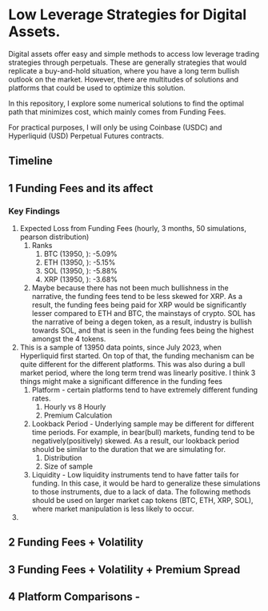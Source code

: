 # Low Leverage Strategies for Digital Assets.
Digital assets offer easy and simple methods to access low leverage trading strategies through perpetuals. These are generally strategies that would replicate a buy-and-hold situation, where you have a long term bullish outlook on the market. However, there are multitudes of solutions and platforms that could be used to optimize this solution.

In this repository, I explore some numerical solutions to find the optimal path that minimizes cost, which mainly comes from Funding Fees.

For practical purposes, I will only be using Coinbase (USDC) and Hyperliquid (USD) Perpetual Futures contracts.

## Timeline

## 1 Funding Fees and its affect
### Key Findings
1. Expected Loss from Funding Fees (hourly, 3 months, 50 simulations, pearson distribution)
   1. Ranks
      1. BTC (13950, ): -5.09%
      2. ETH (13950, ): -5.15%
      3. SOL (13950, ): -5.88%
      4. XRP (13950, ): -3.68%
   2. Maybe because there has not been much bullishness in the narrative, the funding fees tend to be less skewed for XRP. As a result, the funding fees being paid for XRP would be significantly lesser compared to ETH and BTC, the mainstays of crypto. SOL has the narrative of being a degen token, as a result, industry is bullish towards SOL, and that is seen in the funding fees being the highest amongst the 4 tokens. 
2. This is a sample of 13950 data points, since July 2023, when Hyperliquid first started. On top of that, the funding mechanism can be quite different for the different platforms. This was also during a bull market period, where the long term trend was linearly positive. I think 3 things might make a significant difference in the funding fees
   1. Platform - certain platforms tend to have extremely different funding rates.
      1. Hourly vs 8 Hourly
      2. Premium Calculation 
   2. Lookback Period - Underlying sample may be different for different time periods. For example, in bear(bull) markets, funding tend to be negatively(positively) skewed. As a result, our lookback period should be similar to the duration that we are simulating for.
      1. Distribution
      2. Size of sample
   3. Liquidity - Low liquidity instruments tend to have fatter tails for funding. In this case, it would be hard to generalize these simulations to those instruments, due to a lack of data. The following methods should be used on larger market cap tokens (BTC, ETH, XRP, SOL), where market manipulation is less likely to occur. 
3. 

## 2 Funding Fees + Volatility

## 3 Funding Fees + Volatility + Premium Spread

## 4 Platform Comparisons - 
